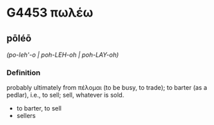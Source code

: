 # G4453 πωλέω

## pōléō

_(po-leh'-o | poh-LEH-oh | poh-LAY-oh)_

### Definition

probably ultimately from πέλομαι (to be busy, to trade); to barter (as a pedlar), i.e., to sell; sell, whatever is sold.

- to barter, to sell
- sellers

